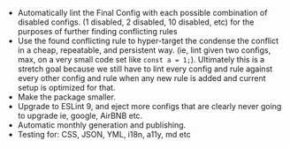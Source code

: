 - Automatically lint the Final Config with each possible combination of disabled configs. (1 disabled, 2 disabled, 10 disabled, etc) for the purposes of further finding conflicting rules
- Use the found conflicting rule to hyper-target the condense the conflict in a cheap, repeatable, and persistent way. (ie, lint given two configs, max, on a very small code set like `const a = 1;`). Ultimately this is a stretch goal because we still have to lint every config and rule against every other config and rule when any new rule is added and current setup is optimized for that.
- Make the package smaller.
- Upgrade to ESLint 9, and eject more configs that are clearly never going to upgrade ie, google, AirBNB etc.
- Automatic monthly generation and publishing.
- Testing for: CSS, JSON, YML, i18n, a11y, md etc
